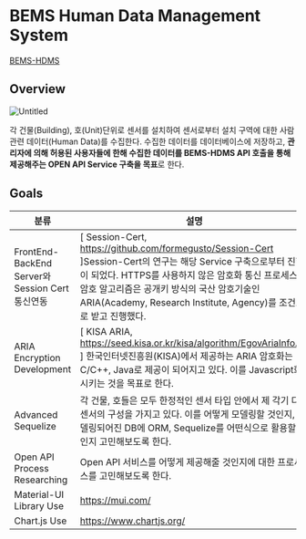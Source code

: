 # BEMS Human Data Management System

[BEMS-HDMS](http://115.95.190.115:3001/)

## Overview

![Untitled](BEMS%20Human%20Data%20Management%20System%2073f40554b092484bbd695fedcc82ff5a/Untitled.png)

각 건물(Building), 호(Unit)단위로 센서를 설치하여 센서로부터 설치 구역에 대한 사람 관련 데이터(Human Data)를 수집한다. 수집한 데이터를 데이터베이스에 저장하고, **관리자에 의해 허용된 사용자들에 한해 수집한 데이터를 BEMS-HDMS API 호출을 통해 제공해주는 OPEN API Service 구축을 목표**로 한다.

## Goals

| 분류                                            | 설명                                                                                                                                                                                                                                                                                     |
| ----------------------------------------------- | ---------------------------------------------------------------------------------------------------------------------------------------------------------------------------------------------------------------------------------------------------------------------------------------- |
| FrontEnd-BackEnd Server와 Session Cert 통신연동 | [ Session-Cert, https://github.com/formegusto/Session-Cert ]Session-Cert의 연구는 해당 Service 구축으로부터 진행이 되었다. HTTPS를 사용하지 않은 암호화 통신 프로세스와 암호 알고리즘은 공개키 방식의 국산 암호기술인ARIA(Academy, Research Institute, Agency)를 조건으로 받고 진행했다. |
| ARIA Encryption Development                     | [ KISA ARIA, https://seed.kisa.or.kr/kisa/algorithm/EgovAriaInfo.do ] 한국인터넷진흥원(KISA)에서 제공하는 ARIA 암호화는 C/C++, Java로 제공이 되어지고 있다. 이를 Javascript화 시키는 것을 목표로 한다.                                                                                   |
| Advanced Sequelize                              | 각 건물, 호들은 모두 한정적인 센서 타입 안에서 제 각기 다른 센서의 구성을 가지고 있다. 이를 어떻게 모델링할 것인지, 모델링되어진 DB에 ORM, Sequelize를 어떤식으로 활용할 것인지 고민해보도록 한다.                                                                                       |
| Open API Process Researching                    | Open API 서비스를 어떻게 제공해줄 것인지에 대한 프로세스를 고민해보도록 한다.                                                                                                                                                                                                            |
| Material-UI Library Use                         | https://mui.com/                                                                                                                                                                                                                                                                         |
| Chart.js Use                                    | https://www.chartjs.org/                                                                                                                                                                                                                                                                 |
